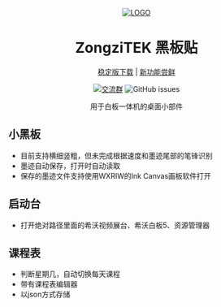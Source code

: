 <div align="center">

[![LOGO](https://github.com/STBBRD/ZongziTEK-Blackboard-Sticker/blob/master/ZongziTEK_Blackboard_Sticker/黑板贴.png?raw=true "LOGO")](# "LOGO")

# ZongziTEK 黑板贴

  [稳定版下载](https://github.com/STBBRD/ZongziTEK-Blackboard-Sticker/releases/latest "Latest Releases") | [新功能尝鲜](https://github.com/STBBRD/ZongziTEK-Blackboard-Sticker/actions "Actions") 
  
[![交流群](https://img.shields.io/badge/-%E4%BA%A4%E6%B5%81%E7%BE%A4%201101582374-blue?style=flat&logo=TencentQQ)](https://jq.qq.com/?_wv=1027&k=epb9KDPe)  ![GitHub issues](https://img.shields.io/github/issues/STBBRD/ZongziTEK-Blackboard-Sticker?logo=github)


  
用于白板一体机的桌面小部件

</div>

## 小黑板
- 目前支持横细竖粗，但未完成根据速度和墨迹尾部的笔锋识别
- 墨迹自动保存，打开时自动读取
- 保存的墨迹文件支持使用WXRIW的Ink Canvas画板软件打开
## 启动台
- 打开绝对路径里面的希沃视频展台、希沃白板5、资源管理器
## 课程表
- 判断星期几，自动切换每天课程
- 带有课程表编辑器
- 以json方式存储